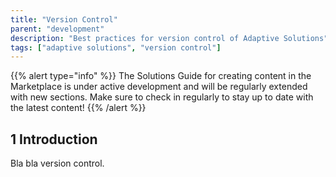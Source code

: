 ```yaml
---
title: "Version Control"
parent: "development"
description: "Best practices for version control of Adaptive Solutions"
tags: ["adaptive solutions", "version control"]
---
```


{{% alert type="info" %}}
The Solutions Guide for creating content in the Marketplace is under active development and will be regularly extended with new sections. Make sure to check in regularly to stay up to date with the latest content!
{{% /alert %}}

## 1 Introduction

Bla bla version control.
